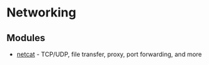 # Networking

## Modules

* [netcat](https://github.com/roccomuso/netcat) - TCP/UDP, file transfer, proxy, port forwarding, and more